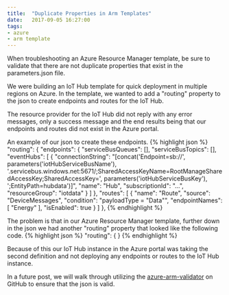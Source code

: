 ```yaml
---
title:  "Duplicate Properties in Arm Templates"
date:   2017-09-05 16:27:00
tags:
- azure
- arm template
---
```


When troubleshooting an Azure Resource Manager template, be sure to validate that there are not duplicate properties that exist in the parameters.json file.
&shy;

We were building an IoT Hub template for quick deployment in multiple regions on Azure. In the template, we wanted to add a "routing" property to the json to create endpoints and routes for the IoT Hub. 

The resource provider for the IoT Hub did not reply with any error messages, only a success message and the end results being that our endpoints and routes did not exist in the Azure portal.

An example of our json to create these endpoints.
{% highlight json %}
        "routing": {
          "endpoints": {
            "serviceBusQueues": [],
            "serviceBusTopics": [],
            "eventHubs": [
              {
                "connectionString": "[concat('Endpoint=sb://', parameters('iotHubServiceBusName'), '.servicebus.windows.net:5671/;SharedAccessKeyName=RootManageSharedAccessKey;SharedAccessKey=', parameters('iotHubServiceBusKey'), ';EntityPath=hubdata')]",
                "name": "Hub",
                "subscriptionId": "...",
                "resourceGroup": "iotdata"
              }
            ]
          },
          "routes": [
            {
              "name": "Route",
              "source": "DeviceMessages",
              "condition": "payloadType = \"Data\"",
              "endpointNames": [
                "Energy"
              ],
              "isEnabled": true
            }
          ]
        },
{% endhighlight %}

The problem is that in our Azure Resource Manager template, further down in the json we had another "routing" property that looked like the following code.
{% highlight json %}
        "routing": {
        }
{% endhighlight %}

Because of this our IoT Hub instance in the Azure portal was taking the second definition and not deploying any endpoints or routes to the IoT Hub instance.

In a future post, we will walk through utilizing the [azure-arm-validator](https://github.com/Azure/azure-arm-validator) on GitHub to ensure that the json is valid.
